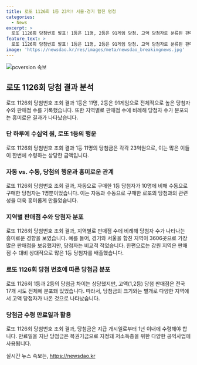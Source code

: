 ```yaml
---
title: 로또 1126회 1등 23억! 서울·경기 합친 명청
categories:
  - News
excerpt: >
  로또 1126회 당첨번호 발표! 1등은 11명, 2등은 91게임 당첨. 고액 당첨자로 분류된 판매점은 전국 17개 시도에서 나왔는데, 경기와 서울이 압도적. 이번 회차엔 강원이 특히 주목받아. 1등 당첨 11명 중 10명은 자동, 1명은 수동으로 당첨. 당첨금 지급 기한과 복권기금 사용처도 확인해보세요! (출처: 동행복권) - 더팩트
feature_text: >
  로또 1126회 당첨번호 발표! 1등은 11명, 2등은 91게임 당첨. 고액 당첨자로 분류된 판매점은 전국 17개 시도에서 나왔는데, 경기와 서울이 압도적. 이번 회차엔 강원이 특히 주목받아. 1등 당첨 11명 중 10명은 자동, 1명은 수동으로 당첨. 당첨금 지급 기한과 복권기금 사용처도 확인해보세요! (출처: 동행복권) - 더팩트
image: 'https://newsdao.kr/res/images/meta/newsdao_breakingnews.jpg'
---
```


<p><img src="https://newsdao.kr/res/images/meta/newsdao_breakingnews.jpg" alt="pcversion 속보" /></p>

<h2 data-ke-size="size26">로또 1126회 당첨 결과 분석</h2>

<p data-ke-size="size16">로또 1126회 당첨번호 조회 결과 1등은 11명, 2등은 91게임으로 전체적으로 높은 당첨자 수와 판매점 수를 기록했습니다. 또한 지역별로 판매점 수에 비례해 당첨자 수가 분포되는 흥미로운 결과가 나타났습니다.</p>

<h3>단 하루에 수십억 원, 로또 1등의 행운</h3>

<p data-ke-size="size16">로또 1126회 당첨번호 조회 결과 1등 11명의 당첨금은 각각 23억원으로, 이는 많은 이들이 한번에 수령하는 상당한 금액입니다.</p>

<h3>자동 vs. 수동, 당첨의 행운과 흥미로운 관계</h3>

<p data-ke-size="size16">로또 1126회 당첨번호 조회 결과, 자동으로 구매한 1등 당첨자가 10명에 비해 수동으로 구매한 당첨자는 1명뿐이었습니다. 이는 자동과 수동으로 구매한 로또의 당첨과의 관련성을 더욱 흥미롭게 만들었습니다.</p>

<h3>지역별 판매점 수와 당첨자 분포</h3>

<p data-ke-size="size16">로또 1126회 당첨번호 조회 결과, 지역별로 판매점 수에 비례해 당첨자 수가 나타나는 흥미로운 경향을 보였습니다. 예를 들어, 경기와 서울을 합친 지역이 3606곳으로 가장 많은 판매점을 보유했지만, 당첨자는 비교적 적었습니다. 한편으로는 강원 지역은 판매점 수 대비 상대적으로 많은 1등 당첨자를 배출했습니다.</p>

<h3>로또 1126회 당첨 번호에 따른 당첨금 분포</h3>

<p data-ke-size="size16">로또 1126회 1등과 2등의 당첨금 차이는 상당했지만, 고액(1,2등) 당첨 판매점은 전국 17개 시도 전체에 분포돼 있었습니다. 따라서, 당첨금의 크기와는 별개로 다양한 지역에서 고액 당첨자가 나온 것으로 나타났습니다.</p>

<h3>당첨금 수령 만료일과 활용</h3>

<p data-ke-size="size16">로또 1126회 당첨번호 조회 결과, 당첨금은 지급 개시일로부터 1년 이내에 수령해야 합니다. 만료일을 지난 당첨금은 복권기금으로 지정돼 저소득층을 위한 다양한 공익사업에 사용됩니다.</p>
실시간 뉴스 속보는, <a href="https://newsdao.kr" rel="dofollow">https://newsdao.kr</a>


